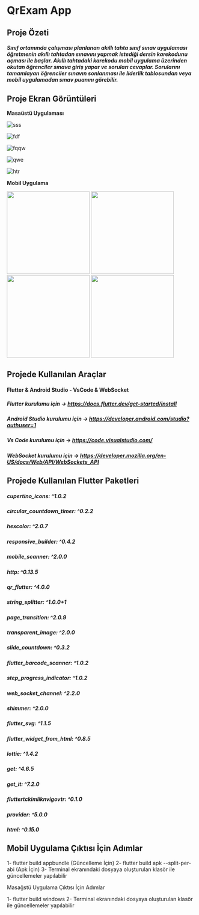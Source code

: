 # QrExam App


## **Proje Özeti**

##### Sınıf ortamında çalışması planlanan akıllı tahta sınıf sınav uygulaması öğretmenin akıllı tahtadan sınavını yapmak istediği dersin karekodunu açması ile başlar. Akıllı tahtadaki karekodu mobil uygulama üzerinden okutan öğrenciler sınava giriş yapar ve soruları cevaplar. Sorularını tamamlayan öğrenciler sınavın sonlanması ile liderlik tablosundan veya mobil uygulamadan sınav puanını görebilir.


## **Proje Ekran Görüntüleri**

**Masaüstü Uygulaması**

![sss](https://user-images.githubusercontent.com/47665779/193897983-d86e24e6-23db-4bc5-9145-cb9ae7c5a65f.png)


![fdf](https://user-images.githubusercontent.com/47665779/193898039-4cbedf24-cc60-48eb-a52d-c767bfe31acd.png)


![fqqw](https://user-images.githubusercontent.com/47665779/193898254-986ee73d-f1ce-4356-b6e0-03c0c55b43c6.png)


![qwe](https://user-images.githubusercontent.com/47665779/193898327-494c1bee-847b-421b-af35-bb27ea45ce31.png)


![htr](https://user-images.githubusercontent.com/47665779/193898342-184ebcd2-4d69-4a8c-9d42-16fb3322a16c.png)



**Mobil Uygulama**

<img src="https://user-images.githubusercontent.com/47665779/193898427-0aa4f1ce-8a22-41a7-bf80-2a98152e7e9e.jpeg" width="220"> <img src="https://user-images.githubusercontent.com/47665779/193898431-d2a1f421-b687-4dd0-8d71-67cba3abfa4c.jpeg" width="220"> <img src="https://user-images.githubusercontent.com/47665779/193898437-2806d3b1-6dfa-4be6-89f0-e92bedd00f45.jpeg" width="220"> <img src="https://user-images.githubusercontent.com/47665779/193898438-caf55600-1aea-4758-a4c7-2220a38ba4a1.jpeg" width="220">


## **Projede Kullanılan Araçlar**

#### Flutter & Android Studio - VsCode & WebSocket
##### Flutter kurulumu için -> https://docs.flutter.dev/get-started/install
##### Android Studio kurulumu için -> https://developer.android.com/studio?authuser=1
##### Vs Code kurulumu için -> https://code.visualstudio.com/
##### WebSocket kurulumu için -> https://developer.mozilla.org/en-US/docs/Web/API/WebSockets_API


## **Projede Kullanılan Flutter Paketleri**
  ##### cupertino_icons: ^1.0.2
  ##### circular_countdown_timer: ^0.2.2
  ##### hexcolor: ^2.0.7
  ##### responsive_builder: ^0.4.2
  ##### mobile_scanner: ^2.0.0
  ##### http: ^0.13.5
  ##### qr_flutter: ^4.0.0
  ##### string_splitter: ^1.0.0+1
  ##### page_transition: ^2.0.9
  ##### transparent_image: ^2.0.0
  ##### slide_countdown: ^0.3.2
  ##### flutter_barcode_scanner: ^1.0.2
  ##### step_progress_indicator: ^1.0.2
  ##### web_socket_channel: ^2.2.0
  ##### shimmer: ^2.0.0
  ##### flutter_svg: ^1.1.5
  ##### flutter_widget_from_html: ^0.8.5
  ##### lottie: ^1.4.2
  ##### get: ^4.6.5
  ##### get_it: ^7.2.0
  ##### fluttertckimliknvigovtr: ^0.1.0
  ##### provider: ^5.0.0
  ##### html: ^0.15.0

## **Mobil Uygulama Çıktısı İçin Adımlar**

1- flutter build appbundle (Güncelleme İçin)
2- flutter build apk --split-per-abi (Apk İçin)
3- Terminal ekranındaki dosyaya oluşturulan klasör ile güncellemeler yapılabilir

Masağstü Uygulama Çıktısı İçin Adımlar

1- flutter build windows 
2- Terminal ekranındaki dosyaya oluşturulan klasör ile güncellemeler yapılabilir

